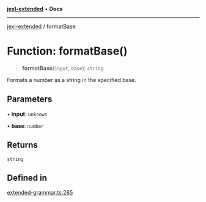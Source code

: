 [**jexl-extended**](../README.md) • **Docs**

***

[jexl-extended](../globals.md) / formatBase

# Function: formatBase()

> **formatBase**(`input`, `base`): `string`

Formats a number as a string in the specified base.

## Parameters

• **input**: `unknown`

• **base**: `number`

## Returns

`string`

## Defined in

[extended-grammar.ts:285](https://github.com/nikoraes/jexl-extended/blob/6615aed6c8a07c2ecf0502c413d5c565a91b5f13/src/extended-grammar.ts#L285)
